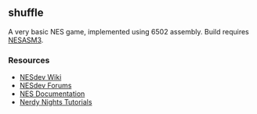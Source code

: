 ## shuffle

A very basic NES game, implemented using 6502 assembly.  Build
requires [NESASM3](https://github.com/toastynerd/nesasm).

### Resources

  * [NESdev Wiki](http://wiki.nesdev.com/w/index.php/Nesdev_Wiki)
  * [NESdev Forums](https://forums.nesdev.com/)
  * [NES Documentation](http://nesdev.com/NESDoc.pdf)
  * [Nerdy Nights Tutorials](http://nintendoage.com/forum/messageview.cfm?catid=22&threadid=7155)
